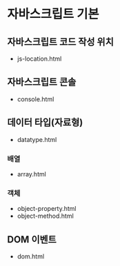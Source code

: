 # 자바스크립트 기본

## 자바스크립트 코드 작성 위치

- js-location.html

## 자바스크립트 콘솔

- console.html

## 데이터 타입(자료형)

- datatype.html

### 배열

- array.html

### 객체

- object-property.html
- object-method.html

## DOM 이벤트

- dom.html
